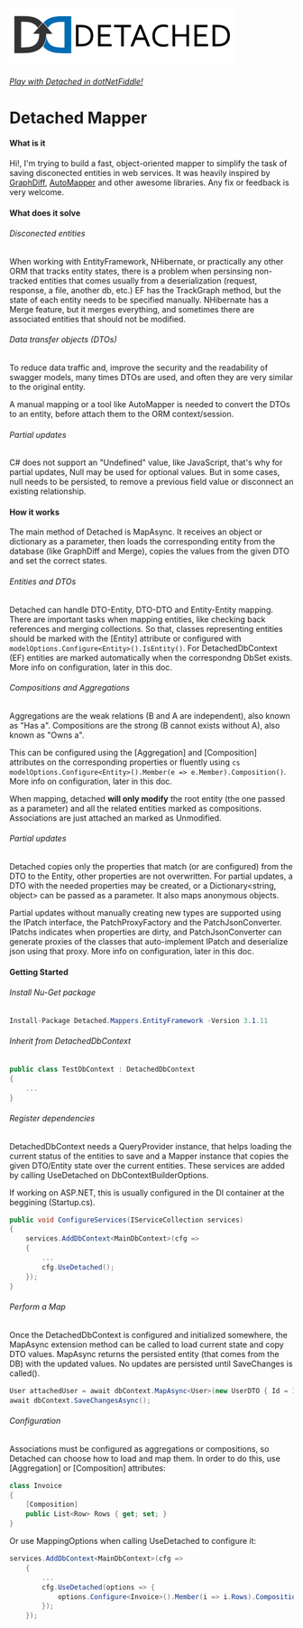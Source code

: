 ![Detached Banner](banner.png?raw=true)
###### [Play with Detached in dotNetFiddle!](https://dotnetfiddle.net/l7q6wA) 

# Detached Mapper
#### What is it

Hi!, I'm trying to build a fast, object-oriented mapper to simplify the task of saving disconected entities in web services.
It was heavily inspired by [GraphDiff](https://github.com/zzzprojects/GraphDiff), [AutoMapper](https://github.com/AutoMapper/AutoMapper) and other awesome libraries.
Any fix or feedback is very welcome.

#### What does it solve
###### Disconected entities

When working with EntityFramework, NHibernate, or practically any other ORM that tracks entity states, 
there is a problem when persinsing non-tracked entities that comes usually from a deserialization (request, response, a file, another db, etc.)
EF has the TrackGraph method, but the state of each entity needs to be specified manually.
NHibernate has a Merge feature, but it merges everything, and sometimes there are associated entities that should not be modified.

###### Data transfer objects (DTOs)
To reduce data traffic and, improve the security and the readability of swagger models, many times DTOs are used, and often they are very similar
to the original entity. 

A manual mapping or a tool like AutoMapper is needed to convert the
DTOs to an entity, before attach them to the ORM context/session.

###### Partial updates
C# does not support an "Undefined" value, like JavaScript, that's why for partial 
updates, Null may be used for optional values. But in some cases, null needs to be persisted, to remove 
a previous field value or disconnect an existing relationship.

#### How it works
The main method of Detached is MapAsync. It receives an object or dictionary as a parameter,
then loads the corresponding entity from the database (like GraphDiff and Merge),
copies the values from the given DTO and set the correct states.

###### Entities and DTOs
Detached can handle DTO-Entity, DTO-DTO and Entity-Entity mapping.
There are important tasks when mapping entities, like checking back references
and merging collections. So that, classes representing entities should be marked
with the [Entity] attribute or configured with ```modelOptions.Configure<Entity>().IsEntity()```.
For DetachedDbContext (EF) entities are marked automatically when the correspondng DbSet exists.
More info on configuration, later in this doc.

###### Compositions and Aggregations
Aggregations are the weak relations (B and A are independent), also known as "Has a".
Compositions are the strong (B cannot exists without A), also known as "Owns a".

This can be configured using the [Aggregation] and [Composition] attributes on the corresponding properties
or fluently using 
```cs modelOptions.Configure<Entity>().Member(e => e.Member).Composition()```.
More info on configuration, later in this doc.

When mapping, detached **will only modify** the root entity (the one passed as a parameter) and
all the related entities marked as compositions. Associations are just attached an marked as Unmodified.

###### Partial updates
Detached copies only the properties that match (or are configured) from the DTO to the Entity,
other properties are not overwritten.
For partial updates, a DTO with the needed properties may be created, or a Dictionary&lt;string, object&gt;
can be passed as a parameter. It also maps anonymous objects.

Partial updates without manually creating new types are supported using the IPatch interface,
the PatchProxyFactory and the PatchJsonConverter.
IPatchs indicates when properties are dirty, and PatchJsonConverter can generate proxies of the 
classes that auto-implement IPatch and deserialize json using that proxy.
More info on configuration, later in this doc.

#### Getting Started

###### Install Nu-Get package
```cs
Install-Package Detached.Mappers.EntityFramework -Version 3.1.11
```
###### Inherit from DetachedDbContext
```cs
public class TestDbContext : DetachedDbContext
{
    ...
}
```
###### Register dependencies
DetachedDbContext needs a QueryProvider instance, that helps loading the current status of the entities to save
and a Mapper instance that copies the given DTO/Entity state over the current entities.
These services are added by calling UseDetached on DbContextBuilderOptions.

If working on ASP.NET, this is usually configured in the DI container at the beggining (Startup.cs).

```cs
public void ConfigureServices(IServiceCollection services)
{
    services.AddDbContext<MainDbContext>(cfg =>
    {
        ...
        cfg.UseDetached();
    });
} 
```

###### Perform a Map
Once the DetachedDbContext is configured and initialized somewhere, the MapAsync extension method can be called to
load current state and copy DTO values.
MapAsync returns the persisted entity (that comes from the DB) with the updated values. No updates are persisted
until SaveChanges is called().

```cs
User attachedUser = await dbContext.MapAsync<User>(new UserDTO { Id = 1, Name = "NewName" });
await dbContext.SaveChangesAsync();
```

###### Configuration
Associations must be configured as aggregations or compositions, so Detached can choose how to load and map them.
In order to do this, use [Aggregation] or [Composition] attributes:

```cs
class Invoice
{
    [Composition]
    public List<Row> Rows { get; set; }
}
```

Or use MappingOptions when calling UseDetached to configure it:

```cs
services.AddDbContext<MainDbContext>(cfg =>
    {
        ...
        cfg.UseDetached(options => {
            options.Configure<Invoice>().Member(i => i.Rows).Composition();
        });
    });

```
